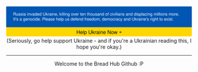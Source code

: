 <span align="center">

[![Stand With Ukraine](https://raw.githubusercontent.com/vshymanskyy/StandWithUkraine/main/banner2-direct.svg)](https://vshymanskyy.github.io/StandWithUkraine)
(Seriously, go help support Ukraine - and if you're a Ukrainian reading this, I hope you're okay.)

---

Welcome to the Bread Hub Github :P

</span>
